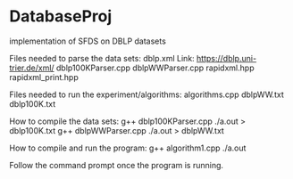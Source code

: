 # DatabaseProj
implementation of SFDS on DBLP datasets

Files needed to parse the data sets:
dblp.xml                       Link: https://dblp.uni-trier.de/xml/
dblp100KParser.cpp
dblpWWParser.cpp
rapidxml.hpp
rapidxml_print.hpp

Files needed to run the experiment/algorithms:
algorithms.cpp
dblpWW.txt
dblp100K.txt

How to compile the data sets:
g++ dblp100KParser.cpp
./a.out > dblp100K.txt
g++ dblpWWParser.cpp
./a.out > dblpWW.txt

How to compile and run the program:
g++ algorithm1.cpp
./a.out

Follow the command prompt once the program is running.
